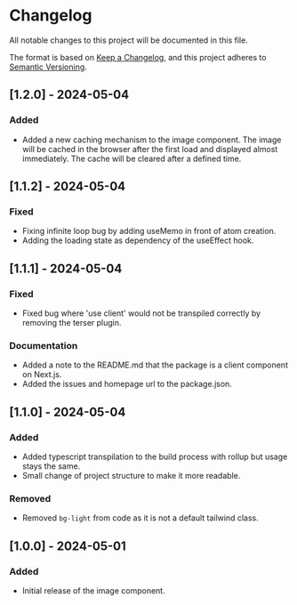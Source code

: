 # Changelog

All notable changes to this project will be documented in this file.

The format is based on [Keep a Changelog](https://keepachangelog.com/en/1.1.0/),
and this project adheres to [Semantic Versioning](https://semver.org/spec/v2.0.0.html).

## [1.2.0] - 2024-05-04

### Added

- Added a new caching mechanism to the image component. The image will be cached in the browser after the first load and
  displayed almost immediately. The cache will be cleared after a defined time.

## [1.1.2] - 2024-05-04

### Fixed

- Fixing infinite loop bug by adding useMemo in front of atom creation.
- Adding the loading state as dependency of the useEffect hook.

## [1.1.1] - 2024-05-04

### Fixed

- Fixed bug where 'use client' would not be transpiled correctly by removing the terser plugin.

### Documentation

- Added a note to the README.md that the package is a client component on Next.js.
- Added the issues and homepage url to the package.json.

## [1.1.0] - 2024-05-04

### Added

- Added typescript transpilation to the build process with rollup but usage stays the same.
- Small change of project structure to make it more readable.

### Removed

- Removed `bg-light` from code as it is not a default tailwind class.

## [1.0.0] - 2024-05-01

### Added

- Initial release of the image component.
